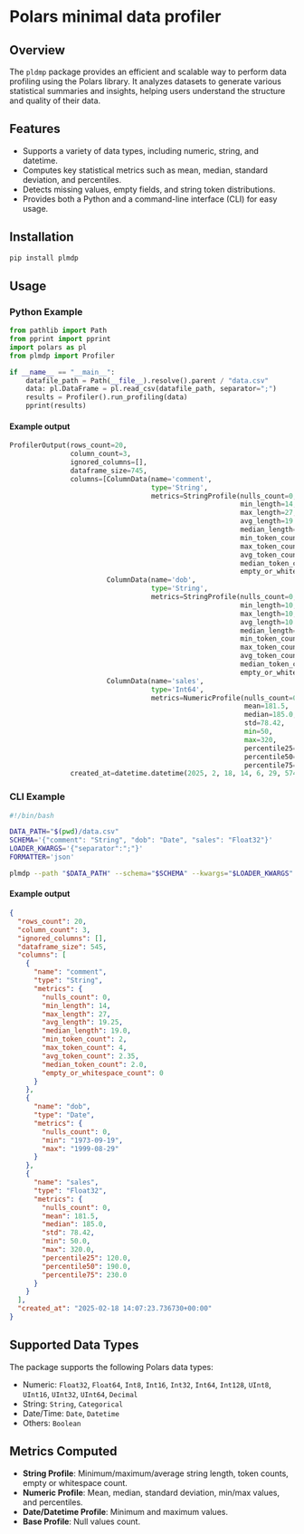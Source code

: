 # Polars minimal data profiler

## Overview

The `pldmp` package provides an efficient and scalable way to perform data profiling using the Polars library. It
analyzes datasets to generate various statistical summaries and insights, helping users understand the structure and
quality of their data.

## Features

- Supports a variety of data types, including numeric, string, and datetime.
- Computes key statistical metrics such as mean, median, standard deviation, and percentiles.
- Detects missing values, empty fields, and string token distributions.
- Provides both a Python and a command-line interface (CLI) for easy usage.

## Installation

```bash
pip install plmdp
```

## Usage

### Python Example

```python
from pathlib import Path
from pprint import pprint
import polars as pl
from plmdp import Profiler

if __name__ == "__main__":
    datafile_path = Path(__file__).resolve().parent / "data.csv"
    data: pl.DataFrame = pl.read_csv(datafile_path, separator=";")
    results = Profiler().run_profiling(data)
    pprint(results)
```
#### Example output
```python
ProfilerOutput(rows_count=20,
               column_count=3,
               ignored_columns=[],
               dataframe_size=745,
               columns=[ColumnData(name='comment',
                                   type='String',
                                   metrics=StringProfile(nulls_count=0,
                                                         min_length=14,
                                                         max_length=27,
                                                         avg_length=19.25,
                                                         median_length=19.0,
                                                         min_token_count=2,
                                                         max_token_count=4,
                                                         avg_token_count=2.35,
                                                         median_token_count=2.0,
                                                         empty_or_whitespace_count=0)),
                        ColumnData(name='dob',
                                   type='String',
                                   metrics=StringProfile(nulls_count=0,
                                                         min_length=10,
                                                         max_length=10,
                                                         avg_length=10.0,
                                                         median_length=10.0,
                                                         min_token_count=1,
                                                         max_token_count=1,
                                                         avg_token_count=1.0,
                                                         median_token_count=1.0,
                                                         empty_or_whitespace_count=0)),
                        ColumnData(name='sales',
                                   type='Int64',
                                   metrics=NumericProfile(nulls_count=0,
                                                          mean=181.5,
                                                          median=185.0,
                                                          std=78.42,
                                                          min=50,
                                                          max=320,
                                                          percentile25=120.0,
                                                          percentile50=190.0,
                                                          percentile75=230.0))],
               created_at=datetime.datetime(2025, 2, 18, 14, 6, 29, 574191, tzinfo=datetime.timezone.utc))
```

### CLI Example

```bash
#!/bin/bash

DATA_PATH="$(pwd)/data.csv"
SCHEMA='{"comment": "String", "dob": "Date", "sales": "Float32"}'
LOADER_KWARGS='{"separator":";"}'
FORMATTER='json'

plmdp --path "$DATA_PATH" --schema="$SCHEMA" --kwargs="$LOADER_KWARGS" --formatter="$FORMATTER"
```

#### Example output

```json
{
  "rows_count": 20,
  "column_count": 3,
  "ignored_columns": [],
  "dataframe_size": 545,
  "columns": [
    {
      "name": "comment",
      "type": "String",
      "metrics": {
        "nulls_count": 0,
        "min_length": 14,
        "max_length": 27,
        "avg_length": 19.25,
        "median_length": 19.0,
        "min_token_count": 2,
        "max_token_count": 4,
        "avg_token_count": 2.35,
        "median_token_count": 2.0,
        "empty_or_whitespace_count": 0
      }
    },
    {
      "name": "dob",
      "type": "Date",
      "metrics": {
        "nulls_count": 0,
        "min": "1973-09-19",
        "max": "1999-08-29"
      }
    },
    {
      "name": "sales",
      "type": "Float32",
      "metrics": {
        "nulls_count": 0,
        "mean": 181.5,
        "median": 185.0,
        "std": 78.42,
        "min": 50.0,
        "max": 320.0,
        "percentile25": 120.0,
        "percentile50": 190.0,
        "percentile75": 230.0
      }
    }
  ],
  "created_at": "2025-02-18 14:07:23.736730+00:00"
}

```

## Supported Data Types

The package supports the following Polars data types:

- Numeric: `Float32`, `Float64`, `Int8`, `Int16`, `Int32`, `Int64`, `Int128`, `UInt8`, `UInt16`, `UInt32`, `UInt64`, `Decimal`
- String: `String`, `Categorical`
- Date/Time: `Date`, `Datetime`
- Others: `Boolean`

## Metrics Computed

- **String Profile**: Minimum/maximum/average string length, token counts, empty or whitespace count.
- **Numeric Profile**: Mean, median, standard deviation, min/max values, and percentiles.
- **Date/Datetime Profile**: Minimum and maximum values.
- **Base Profile**: Null values count.
